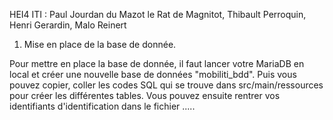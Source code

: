 HEI4 ITI : Paul Jourdan du Mazot le Rat de Magnitot, Thibault Perroquin, Henri Gerardin, Malo Reinert


1. Mise en place de la base de donnée.

Pour mettre en place la base de donnée, il faut lancer votre MariaDB en local et créer une nouvelle base de données "mobiliti_bdd".
Puis vous pouvez copier, coller les codes SQL qui se trouve dans src/main/ressources pour créer les différentes tables. 
Vous pouvez ensuite rentrer vos identifiants d'identification dans le fichier .....